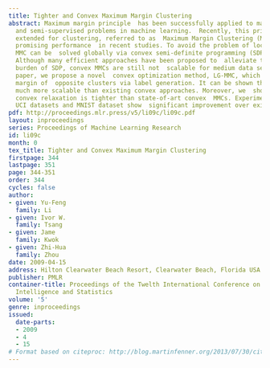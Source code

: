 ```yaml
---
title: Tighter and Convex Maximum Margin Clustering
abstract: Maximum margin principle  has been successfully applied to many  supervised
  and semi-supervised problems in machine learning.  Recently, this principle was
  extended for clustering, referred to as  Maximum Margin Clustering (MMC) and achieved
  promising performance  in recent studies. To avoid the problem of local minima,
  MMC can be  solved globally via convex semi-definite programming (SDP)  relaxation.
  Although many efficient approaches have been proposed to  alleviate the computational
  burden of SDP, convex MMCs are still not  scalable for medium data sets. In this
  paper, we propose a novel  convex optimization method, LG-MMC, which maximizes the
  margin of  opposite clusters via label generation. It can be shown that LG-MMC  is
  much more scalable than existing convex approaches. Moreover, we  show that our
  convex relaxation is tighter than state-of-art convex  MMCs. Experiments on eighteen
  UCI datasets and MNIST dataset show  significant improvement over existing MMC algorithms.
pdf: http://proceedings.mlr.press/v5/li09c/li09c.pdf
layout: inproceedings
series: Proceedings of Machine Learning Research
id: li09c
month: 0
tex_title: Tighter and Convex Maximum Margin Clustering
firstpage: 344
lastpage: 351
page: 344-351
order: 344
cycles: false
author:
- given: Yu-Feng
  family: Li
- given: Ivor W.
  family: Tsang
- given: Jame
  family: Kwok
- given: Zhi-Hua
  family: Zhou
date: 2009-04-15
address: Hilton Clearwater Beach Resort, Clearwater Beach, Florida USA
publisher: PMLR
container-title: Proceedings of the Twelth International Conference on Artificial
  Intelligence and Statistics
volume: '5'
genre: inproceedings
issued:
  date-parts:
  - 2009
  - 4
  - 15
# Format based on citeproc: http://blog.martinfenner.org/2013/07/30/citeproc-yaml-for-bibliographies/
---
```

